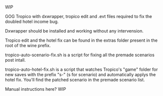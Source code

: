 WIP

GOG Tropico with dxwrapper, tropico edit and .evt files required to fix the doubled hotel income bug.

Dxwrapper should be installed and working without any intervension.

Tropico edit and the hotel fix can be found in the extras folder present in the root of the wine prefix.

tropico-auto-scenario-fix.sh is a script for fixing all the premade scenarios post intall.

tropico-auto-hotel-fix.sh is a script that watches Tropico's "game" folder for new saves with the prefix "s-" (s for scenario) and automatically applys the hotel fix. You'll find the patched scenario in the premade scenario list.

Manual instructions here? WIP